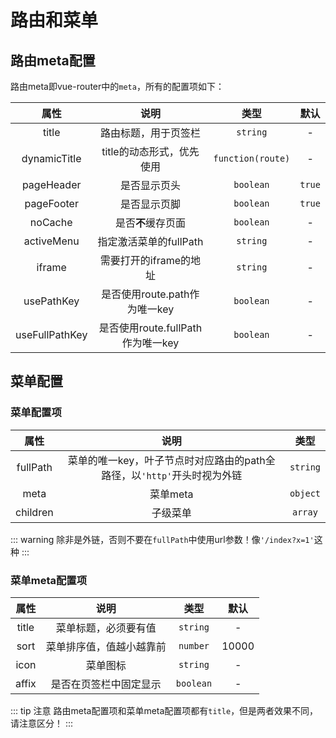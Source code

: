 # 路由和菜单

## 路由meta配置

路由meta即vue-router中的`meta`，所有的配置项如下：

|属性|说明|类型|默认|
|:---:|:---:|:---:|:---:|
|title|路由标题，用于页签栏|`string`|-|
|dynamicTitle|title的动态形式，优先使用|`function(route)`|-|
|pageHeader|是否显示页头|`boolean`|`true`|
|pageFooter|是否显示页脚|`boolean`|`true`|
|noCache|是否**不**缓存页面|`boolean`|-|
|activeMenu|指定激活菜单的fullPath|`string`|-|
|iframe|需要打开的iframe的地址|`string`|-|
|usePathKey|是否使用route.path作为唯一key|`boolean`|-|
|useFullPathKey|是否使用route.fullPath作为唯一key|`boolean`|-|

## 菜单配置

### 菜单配置项

|属性|说明|类型|
|:---:|:---:|:---:|
|fullPath|菜单的唯一key，叶子节点时对应路由的path全路径，以`'http'`开头时视为外链|`string`|
|meta|菜单meta|`object`|
|children|子级菜单|`array`|

::: warning
除非是外链，否则不要在`fullPath`中使用url参数！像`'/index?x=1'`这种
:::

### 菜单meta配置项

|属性|说明|类型|默认|
|:---:|:---:|:---:|:---:|
|title|菜单标题，必须要有值|`string`|-|
|sort|菜单排序值，值越小越靠前|`number`|10000|
|icon|菜单图标|`string`|-|
|affix|是否在页签栏中固定显示|`boolean`|- |

::: tip 注意
路由meta配置项和菜单meta配置项都有`title`，但是两者效果不同，请注意区分！
:::
